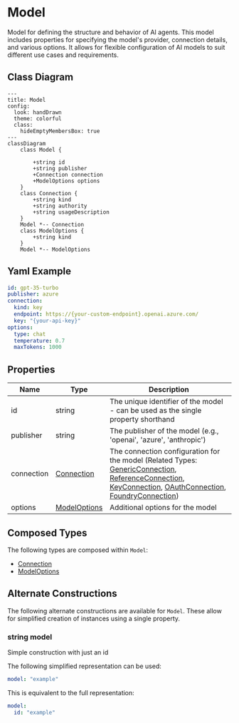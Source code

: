 # Model

Model for defining the structure and behavior of AI agents.
This model includes properties for specifying the model&#39;s provider, connection details, and various options.
It allows for flexible configuration of AI models to suit different use cases and requirements.

## Class Diagram

```mermaid
---
title: Model
config:
  look: handDrawn
  theme: colorful
  class:
    hideEmptyMembersBox: true
---
classDiagram
    class Model {
      
        +string id
        +string publisher
        +Connection connection
        +ModelOptions options
    }
    class Connection {
        +string kind
        +string authority
        +string usageDescription
    }
    Model *-- Connection
    class ModelOptions {
        +string kind
    }
    Model *-- ModelOptions
```

## Yaml Example

```yaml
id: gpt-35-turbo
publisher: azure
connection:
  kind: key
  endpoint: https://{your-custom-endpoint}.openai.azure.com/
  key: "{your-api-key}"
options:
  type: chat
  temperature: 0.7
  maxTokens: 1000

```

## Properties

| Name | Type | Description |
| ---- | ---- | ----------- |
| id | string | The unique identifier of the model - can be used as the single property shorthand  |
| publisher | string | The publisher of the model (e.g., &#39;openai&#39;, &#39;azure&#39;, &#39;anthropic&#39;)  |
| connection | [Connection](Connection.md) | The connection configuration for the model (Related Types: [GenericConnection](GenericConnection.md), [ReferenceConnection](ReferenceConnection.md), [KeyConnection](KeyConnection.md), [OAuthConnection](OAuthConnection.md), [FoundryConnection](FoundryConnection.md)) |
| options | [ModelOptions](ModelOptions.md) | Additional options for the model  |

## Composed Types

The following types are composed within `Model`:

- [Connection](Connection.md)
- [ModelOptions](ModelOptions.md)

## Alternate Constructions

The following alternate constructions are available for `Model`.
These allow for simplified creation of instances using a single property.

### string model

Simple construction with just an id

The following simplified representation can be used:

```yaml
model: "example"

```

This is equivalent to the full representation:

```yaml
model:
  id: "example"

```
